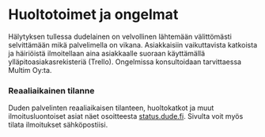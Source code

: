 # Huoltotoimet ja ongelmat

Hälytyksen tullessa dudelainen on velvollinen lähtemään välittömästi selvittämään mikä palvelimella on vikana. Asiakkaisiin vaikuttavista katkoista ja häiriöistä ilmoitellaan aina asiakkaalle suoraan käyttämällä ylläpitoasiakasrekisteriä (Trello). Ongelmissa konsultoidaan tarvittaessa Multim Oy:ta.

### Reaaliaikainen tilanne

Duden palvelinten reaaliaikaisen tilanteen, huoltokatkot ja muut ilmoitusluontoiset asiat näet osoitteesta [status.dude.fi](https://status.dude.fi/). Sivulta voit myös tilata ilmoitukset sähköpostiisi.
